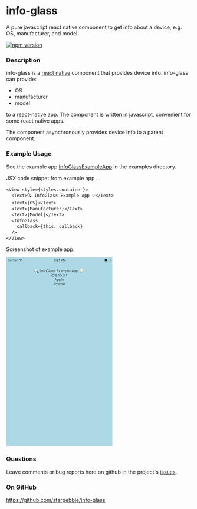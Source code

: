 # info-glass
A pure javascript react native component to get info about a device, e.g. OS, manufacturer, and model.

[![npm version](https://badge.fury.io/js/info-glass.svg)](https://badge.fury.io/js/info-glass)

### Description

info-glass is a [react native](https://facebook.github.io/react-native/) component that provides device info. info-glass can provide:

* OS
* manufacturer
* model

to a react-native app. The component is written in javascript, convenient for some react native apps.

The component asynchronously provides device info to a parent component.

### Example Usage
See the example app [InfoGlassExampleApp](/example/InfoGlassExampleApp) in the examples directory.

JSX code snippet from example app ...
```
<View style={styles.container}>
  <Text>🔍 InfoGlass Example App 💡</Text>
  <Text>{OS}</Text>
  <Text>{Manufacturer}</Text>
  <Text>{Model}</Text>
  <InfoGlass
    callback={this._callback}
  />
</View>
```

Screenshot of example app.

![Screen Shot](https://raw.githubusercontent.com/starpebble/info-glass/master/example/InfoGlassExampleApp/info-glass-example-app-screenshot.png "info-glass screenshot")

### Questions

Leave comments or bug reports here on github in the project's [issues](https://github.com/starpebble/info-glass/issues).

### On GitHub
https://github.com/starpebble/info-glass
